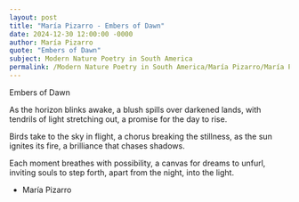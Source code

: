```yaml
---
layout: post
title: "María Pizarro - Embers of Dawn"
date: 2024-12-30 12:00:00 -0000
author: María Pizarro
quote: "Embers of Dawn"
subject: Modern Nature Poetry in South America
permalink: /Modern Nature Poetry in South America/María Pizarro/María Pizarro - Embers of Dawn
---
```


Embers of Dawn

As the horizon blinks awake,
a blush spills over darkened lands,
with tendrils of light stretching out,
a promise for the day to rise.

Birds take to the sky in flight,
a chorus breaking the stillness,
as the sun ignites its fire,
a brilliance that chases shadows.

Each moment breathes with possibility,
a canvas for dreams to unfurl,
inviting souls to step forth,
apart from the night, into the light.


- María Pizarro
